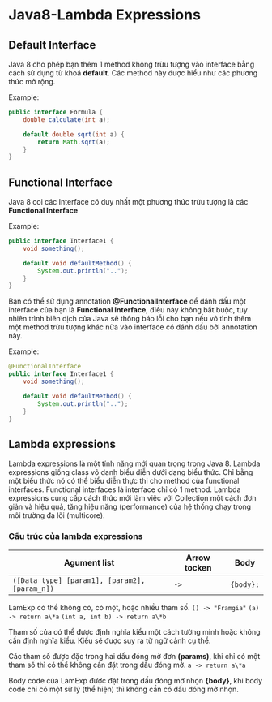 # Java8-Lambda Expressions

## Default Interface
Java 8 cho phép bạn thêm 1 method không trừu tượng vào interface bằng cách sử dụng từ khoá **default**. Các method này được hiểu như các phương thức mở rộng.

Example:

```java
public interface Formula {
	double calculate(int a);

	default double sqrt(int a) {
		return Math.sqrt(a);
	}
}
```
## Functional Interface
Java 8 coi các Interface có duy nhất một phương thức trừu tượng là các **Functional Interface**

Example: 

```java
public interface Interface1 {
	void something();

	default void defaultMethod() {
		System.out.println("..");
	}
}
```

Bạn có thể sử dụng annotation **@FunctionalInterface** để đánh dấu một interface của bạn là **Functional Interface**, điều này không bắt buộc, tuy nhiên trình biên dịch của Java sẽ thông báo lỗi cho bạn nếu vô tình thêm một method trừu tượng khác nữa vào interface có đánh dấu bởi annotation này.

Example:

```java
@FunctionalInterface
public interface Interface1 {
	void something();

	default void defaultMethod() {
		System.out.println("..");
	}
}
```

## Lambda expressions
Lambda expressions là một tính năng mới quan trọng trong Java 8. Lambda expressions giống class vô danh biểu diễn dưới dạng biểu thức. Chỉ bằng một biểu thức nó có thể biểu diễn thực thi cho method của functional interfaces. Functional interfaces là interface chỉ có 1 method. Lambda expressions cung cấp cách thức mới làm việc với Collection một cách đơn giản và hiệu quả, tăng hiệu năng (performance) của hệ thống chạy trong môi trường đa lõi (multicore).

### Cấu trúc của lambda expressions
Agument list | Arrow tocken | Body
------------ | ------------- | -------------
```([Data type] [param1], [param2], [param_n])``` | ```->``` | ```{body};```

LamExp có thể không có, có một, hoặc nhiều tham số.
``` () -> "Framgia" ```
``` (a) -> return a\*a ```
``` (int a, int b) -> return a\*b ```

Tham số của có thể được định nghĩa kiểu một cách tường minh hoặc không cần định nghĩa kiểu. Kiểu sẽ được suy ra từ ngữ cảnh cụ thể.

Các tham số được đặc trong hai dấu đóng mở đơn **(params)**, khi chỉ có một tham số thì có thể không cần đặt trong dấu đóng mở.
```a -> return a\*a```

Body code của LamExp được đặt trong dấu đóng mở nhọn **{body}**, khi body code chỉ có một sử lý (thể hiện) thì không cần có dấu đóng mở nhọn.



